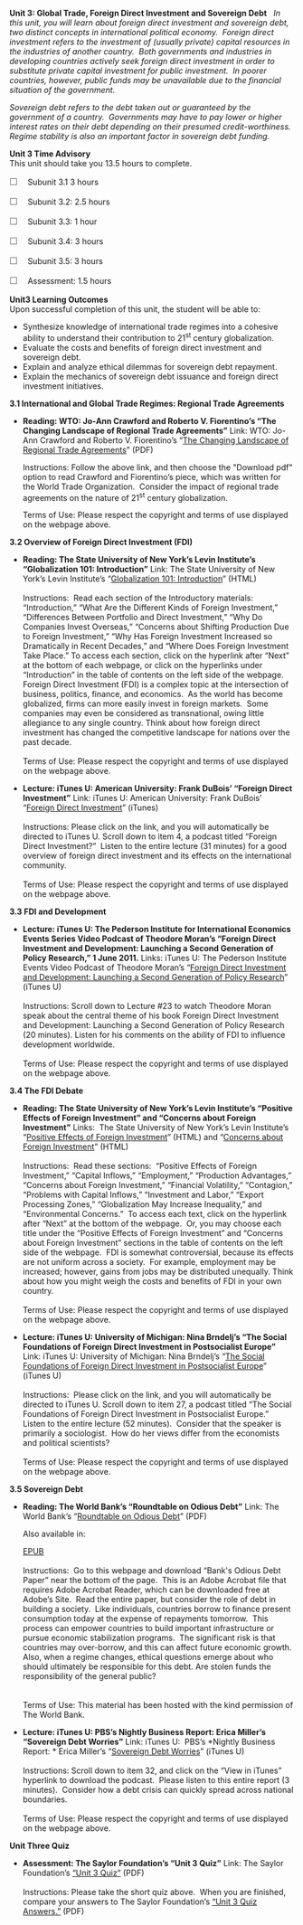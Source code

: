 **Unit 3: Global Trade, Foreign Direct Investment and Sovereign Debt**
<span id="3"></span> 
*In this unit, you will learn about foreign direct investment and
sovereign debt, two distinct concepts in international political
economy.  Foreign direct investment refers to the investment of (usually
private) capital resources in the industries of another country.  Both
governments and industries in developing countries actively seek foreign
direct investment in order to substitute private capital investment for
public investment.  In poorer countries, however, public funds may be
unavailable due to the financial situation of the government.*  
  
 *Sovereign debt refers to the debt taken out or guaranteed by the
government of a country.  Governments may have to pay lower or higher
interest rates on their debt depending on their presumed
credit-worthiness.  Regime stability is also an important factor in
sovereign debt funding.*

**Unit 3 Time Advisory**  
This unit should take you 13.5 hours to complete.  
  
 <span
style="color: rgb(85, 85, 85); font-family: 'Myriad Pro', 'Gill Sans', 'Gill Sans MT', Calibri, sans-serif; font-size: 16px; line-height: 21px; text-align: left; -webkit-text-size-adjust: none; ">☐
   </span>Subunit 3.1 3 hours  
  
 <span
style="color: rgb(85, 85, 85); font-family: 'Myriad Pro', 'Gill Sans', 'Gill Sans MT', Calibri, sans-serif; font-size: 16px; line-height: 21px; text-align: left; -webkit-text-size-adjust: none; ">☐
   </span>Subunit 3.2: 2.5 hours  
  
 <span
style="color: rgb(85, 85, 85); font-family: 'Myriad Pro', 'Gill Sans', 'Gill Sans MT', Calibri, sans-serif; font-size: 16px; line-height: 21px; text-align: left; -webkit-text-size-adjust: none; ">☐
   </span>Subunit 3.3: 1 hour  
  
 <span
style="color: rgb(85, 85, 85); font-family: 'Myriad Pro', 'Gill Sans', 'Gill Sans MT', Calibri, sans-serif; font-size: 16px; line-height: 21px; text-align: left; -webkit-text-size-adjust: none; ">☐
   </span>Subunit 3.4: 3 hours  
  
 <span
style="color: rgb(85, 85, 85); font-family: 'Myriad Pro', 'Gill Sans', 'Gill Sans MT', Calibri, sans-serif; font-size: 16px; line-height: 21px; text-align: left; -webkit-text-size-adjust: none; ">☐
   </span>Subunit 3.5: 3 hours  
  
 <span
style="color: rgb(85, 85, 85); font-family: 'Myriad Pro', 'Gill Sans', 'Gill Sans MT', Calibri, sans-serif; font-size: 16px; line-height: 21px; text-align: left; -webkit-text-size-adjust: none; ">☐
   </span>Assessment: 1.5 hours

**Unit3 Learning Outcomes**  
Upon successful completion of this unit, the student will be able to:  
-   Synthesize knowledge of international trade regimes into a cohesive
    ability to understand their contribution to 21<sup>st</sup> century
    globalization.
-   Evaluate the costs and benefits of foreign direct investment and
    sovereign debt.
-   Explain and analyze ethical dilemmas for sovereign debt repayment.
-   Explain the mechanics of sovereign debt issuance and foreign direct
    investment initiatives.

**3.1 International and Global Trade Regimes: Regional Trade
Agreements** <span id="3.1"></span> 
-   **Reading: WTO: Jo-Ann Crawford and Roberto V. Fiorentino’s “The
    Changing Landscape of Regional Trade Agreements”**
    Link: WTO: Jo-Ann Crawford and Roberto V. Fiorentino’s “[The
    Changing Landscape of Regional Trade
    Agreements](http://www.wto.org/english/res_e/publications_e/disc_paper8_e.htm)”
    (PDF)  
      
     Instructions: Follow the above link, and then choose the "Download
    pdf" option to read Crawford and Fiorentino’s piece, which was
    written for the World Trade Organization.  Consider the impact of
    regional trade agreements on the nature of 21<sup>st</sup> century
    globalization.  
      
     Terms of Use: Please respect the copyright and terms of use
    displayed on the webpage above.

**3.2 Overview of Foreign Direct Investment (FDI)** <span
id="3.2"></span> 
-   **Reading: The State University of New York’s Levin Institute’s
    “Globalization 101: Introduction”**
    Link: The State University of New York’s Levin Institute’s
    “[Globalization 101:
    Introduction](http://www.globalization101.org/introduction-8/)”
    (HTML)  
        
     Instructions:  Read each section of the Introductory materials: 
    “Introduction,” “What Are the Different Kinds of Foreign
    Investment,” “Differences Between Portfolio and Direct Investment,”
    “Why Do Companies Invest Overseas,” “Concerns about Shifting
    Production Due to Foreign Investment,” “Why Has Foreign Investment
    Increased so Dramatically in Recent Decades,” and “Where Does
    Foreign Investment Take Place.” To access each section, click on the
    hyperlink after “Next” at the bottom of each webpage, or click on
    the hyperlinks under “Introduction” in the table of contents on the
    left side of the webpage.  Foreign Direct Investment (FDI) is a
    complex topic at the intersection of business, politics, finance,
    and economics.  As the world has become globalized, firms can more
    easily invest in foreign markets.  Some companies may even be
    considered as transnational, owing little allegiance to any single
    country. Think about how foreign direct investment has changed the
    competitive landscape for nations over the past decade.  
        
     Terms of Use: Please respect the copyright and terms of use
    displayed on the webpage above.

-   **Lecture: iTunes U: American University: Frank DuBois’ “Foreign
    Direct Investment”**
    Link: iTunes U: American University: Frank DuBois’ “[Foreign Direct
    Investment](http://deimos3.apple.com/WebObjects/Core.woa/Browse/american.edu.2118357335)”
    (iTunes)  
        
     Instructions: Please click on the link, and you will automatically
    be directed to iTunes U. Scroll down to item 4, a podcast titled
    “Foreign Direct Investment?”  Listen to the entire lecture (31
    minutes) for a good overview of foreign direct investment and its
    effects on the international community.  
        
     Terms of Use: Please respect the copyright and terms of use
    displayed on the webpage above.

**3.3 FDI and Development** <span id="3.3"></span> 
-   **Lecture: iTunes U: The Pederson Institute for International
    Economics Events Series Video Podcast of Theodore Moran’s “Foreign
    Direct Investment and Development: Launching a Second Generation of
    Policy Research,” 1 June 2011.**
    Links: iTunes U: The Pederson Institute Events Video Podcast of
    Theodore Moran’s “[Foreign Direct Investment and Development:
    Launching a Second Generation of Policy
    Research](http://itunes.apple.com/us/podcast/peterson-institute-events/id372381976)”
    (iTunes U)  
        
     Instructions: Scroll down to Lecture \#23 to watch Theodore Moran
    speak about the central theme of his book Foreign Direct Investment
    and Development: Launching a Second Generation of Policy Research
    (20 minutes). Listen for his comments on the ability of FDI to
    influence development worldwide.  
        
     Terms of Use: Please respect the copyright and terms of use
    displayed on the webpage above.

**3.4 The FDI Debate** <span id="3.4"></span> 
-   **Reading: The State University of New York’s Levin Institute’s
    “Positive Effects of Foreign Investment” and “Concerns about Foreign
    Investment”**
    Links:  The State University of New York’s Levin Institute’s
    “[Positive Effects of Foreign
    Investment](http://www.globalization101.org/positive-effects-of-foreign-investment/)”
    (HTML) and “[Concerns about Foreign
    Investment](http://www.globalization101.org/financial-volatility/)”
    (HTML)  
        
     Instructions:  Read these sections:  “Positive Effects of Foreign
    Investment,” “Capital Inflows,” “Employment,” “Production
    Advantages,” “Concerns about Foreign Investment,” “Financial
    Volatility,” “Contagion,” “Problems with Capital Inflows,”
    “Investment and Labor,” “Export Processing Zones,” “Globalization
    May Increase Inequality,” and “Environmental Concerns.”  To access
    each text, click on the hyperlink after “Next” at the bottom of the
    webpage.  Or, you may choose each title under the “Positive Effects
    of Foreign Investment” and “Concerns about Foreign Investment”
    sections in the table of contents on the left side of the webpage. 
    FDI is somewhat controversial, because its effects are not uniform
    across a society.  For example, employment may be increased;
    however, gains from jobs may be distributed unequally. Think about
    how you might weigh the costs and benefits of FDI in your own
    country.  
        
     Terms of Use: Please respect the copyright and terms of use
    displayed on the webpage above.

-   **Lecture: iTunes U: University of Michigan: Nina Brndelj’s “The
    Social Foundations of Foreign Direct Investment in Postsocialist
    Europe”**
    Link: iTunes U: University of Michigan: Nina Brndelj’s “[The Social
    Foundations of Foreign Direct Investment in Postsocialist
    Europe](http://deimos3.apple.com/WebObjects/Core.woa/Browse/umich-public.1926863451)”
    (iTunes U)  
        
     Instructions:  Please click on the link, and you will automatically
    be directed to iTunes U. Scroll down to item 27, a podcast titled
    “The Social Foundations of Foreign Direct Investment in
    Postsocialist Europe.”  Listen to the entire lecture (52 minutes). 
    Consider that the speaker is primarily a sociologist.  How do her
    views differ from the economists and political scientists?  
        
     Terms of Use: Please respect the copyright and terms of use
    displayed on the webpage above.

**3.5 Sovereign Debt** <span id="3.5"></span> 
-   **Reading: The World Bank’s “Roundtable on Odious Debt”**
    Link: The World Bank’s “[Roundtable on Odious
    Debt](http://www.saylor.org/site/wp-content/uploads/2011/08/Polsc411-3.4-OdiousDebtPaper.pdf)”
    (PDF)  
      
     Also available in:  

    [EPUB](http://www.saylor.org/site/wp-content/uploads/2011/08/Polsc411-3.4-OdiousDebtPaper-epub.epub)  
        
     Instructions:  Go to this webpage and download “Bank's Odious Debt
    Paper” near the bottom of the page.  This is an Adobe Acrobat file
    that requires Adobe Acrobat Reader, which can be downloaded free at
    Adobe’s Site.  Read the entire paper, but consider the role of debt
    in building a society.  Like individuals, countries borrow to
    finance present consumption today at the expense of repayments
    tomorrow.  This process can empower countries to build important
    infrastructure or pursue economic stabilization programs.  The
    significant risk is that countries may over-borrow, and this can
    affect future economic growth.  Also, when a regime changes, ethical
    questions emerge about who should ultimately be responsible for this
    debt. Are stolen funds the responsibility of the general public?  
        
        
     Terms of Use: This material has been hosted with the kind
    permission of The World Bank.

-   **Lecture: iTunes U: PBS’s Nightly Business Report: Erica Miller’s
    “Sovereign Debt Worries”**
    Link: iTunes U:  PBS’s *Nightly Business Report: * Erica Miller’s
    “[Sovereign Debt
    Worries](http://itunes.apple.com/in/podcast/how-economy-works-nightly/id344492018)”
    (iTunes U)  
        
     Instructions: Scroll down to item 32, and click on the “View in
    iTunes” hyperlink to download the podcast.  Please listen to this
    entire report (3 minutes).  Consider how a debt crisis can quickly
    spread across national boundaries.  
        
     Terms of Use: Please respect the copyright and terms of use
    displayed on the webpage above.

**Unit Three Quiz** <span id="3.6"></span> 
-   **Assessment: The Saylor Foundation’s “Unit 3 Quiz”**
    Link: The Saylor Foundation’s [“Unit 3
    Quiz](http://www.saylor.org/site/wp-content/uploads/2011/06/POLSC411-Unit-Three-Quiz.pdf)[”](http://www.saylor.org/site/wp-content/uploads/2011/06/POLSC411-Unit-Three-Quiz.pdf)
    (PDF)  
        
     Instructions: Please take the short quiz above.  When you are
    finished, compare your answers to The Saylor Foundation’s [“Unit 3
    Quiz
    Answers](http://www.saylor.org/site/wp-content/uploads/2011/06/POLSC411-Unit-Three-Quiz-Answers.pdf)[.”](http://www.saylor.org/site/wp-content/uploads/2011/06/POLSC411-Unit-Three-Quiz-Answers.pdf)
    (PDF)


